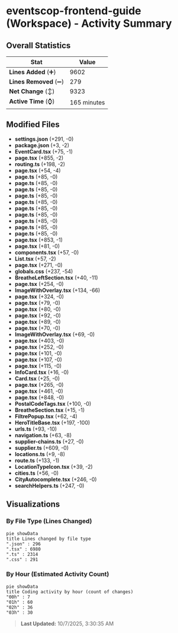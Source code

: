 # eventscop-frontend-guide (Workspace) - Activity Summary 

## Overall Statistics

| Stat                   | Value                                                             |
| ---------------------- | ----------------------------------------------------------------- |
| **Lines Added** (➕)   | 9602                                          |
| **Lines Removed** (➖) | 279                                        |
| **Net Change** (↕)    | 9323                |
| **Active Time** (⌚)   | 165 minutes |


## Modified Files
- **settings.json** (+291, -0)
- **package.json** (+3, -2)
- **EventCard.tsx** (+75, -1)
- **page.tsx** (+855, -2)
- **routing.ts** (+198, -2)
- **page.tsx** (+54, -4)
- **page.ts** (+85, -0)
- **page.ts** (+85, -0)
- **page.ts** (+85, -0)
- **page.ts** (+85, -0)
- **page.ts** (+85, -0)
- **page.ts** (+85, -0)
- **page.ts** (+85, -0)
- **page.ts** (+85, -0)
- **page.ts** (+85, -0)
- **page.ts** (+85, -0)
- **page.tsx** (+853, -1)
- **page.tsx** (+81, -0)
- **components.tsx** (+57, -0)
- **List.tsx** (+57, -2)
- **page.tsx** (+271, -0)
- **globals.css** (+237, -54)
- **BreatheLeftSection.tsx** (+40, -11)
- **page.tsx** (+254, -0)
- **ImageWithOverlay.tsx** (+134, -66)
- **page.tsx** (+324, -0)
- **page.tsx** (+79, -0)
- **page.tsx** (+80, -0)
- **page.tsx** (+92, -0)
- **page.tsx** (+89, -0)
- **page.tsx** (+70, -0)
- **ImageWithOverlay.tsx** (+69, -0)
- **page.tsx** (+403, -0)
- **page.tsx** (+252, -0)
- **page.tsx** (+101, -0)
- **page.tsx** (+107, -0)
- **page.tsx** (+115, -0)
- **InfoCard.tsx** (+16, -0)
- **Card.tsx** (+25, -0)
- **page.tsx** (+265, -0)
- **page.tsx** (+461, -0)
- **page.tsx** (+848, -0)
- **PostalCodeTags.tsx** (+100, -0)
- **BreatheSection.tsx** (+15, -1)
- **FiltrePopup.tsx** (+62, -4)
- **HeroTitleBase.tsx** (+197, -100)
- **urls.ts** (+93, -10)
- **navigation.ts** (+63, -8)
- **supplier-chains.ts** (+27, -0)
- **supplier.ts** (+609, -0)
- **locations.ts** (+9, -8)
- **route.ts** (+133, -1)
- **LocationTypeIcon.tsx** (+39, -2)
- **cities.ts** (+56, -0)
- **CityAutocomplete.tsx** (+246, -0)
- **searchHelpers.ts** (+247, -0)

## Visualizations

### By File Type (Lines Changed)

```mermaid
pie showData
title Lines changed by file type
".json" : 296
".tsx" : 6980
".ts" : 2314
".css" : 291
```

### By Hour (Estimated Activity Count)

```mermaid
pie showData
title Coding activity by hour (count of changes)
"00h" : 7
"01h" : 60
"02h" : 36
"03h" : 30
```


> **Last Updated:** 10/7/2025, 3:30:35 AM